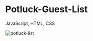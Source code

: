 # Potluck-Guest-List
JavaScript, HTML, CSS

![potluck-list](https://user-images.githubusercontent.com/36923806/210901434-91054a1d-1cb6-4cea-a4e3-f9cd7b2264e4.png)
